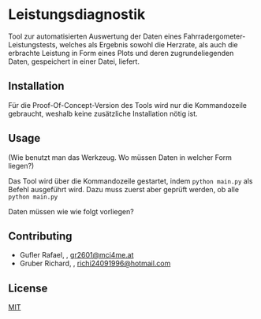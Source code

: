 # Leistungsdiagnostik
Tool zur automatisierten Auswertung der Daten eines Fahrradergometer-Leistungstests, welches als Ergebnis sowohl die Herzrate, als auch die erbrachte Leistung in Form eines Plots und deren zugrundeliegenden Daten, gespeichert in einer Datei, liefert.

## Installation

Für die Proof-Of-Concept-Version des Tools wird nur die Kommandozeile gebraucht, weshalb keine zusätzliche Installation nötig ist.

## Usage

(Wie benutzt man das Werkzeug. Wo müssen Daten in welcher Form liegen?)

Das Tool wird über die Kommandozeile gestartet, indem ```python main.py``` als Befehl ausgeführt wird. Dazu muss zuerst aber geprüft werden, ob alle 
```python main.py```

Daten müssen wie wie folgt vorliegen?

## Contributing

- Gufler Rafael, , gr2601@mci4me.at
- Gruber Richard, , richi24091996@hotmail.com

## License
[MIT](https://choosealicense.com/licenses/mit/)
